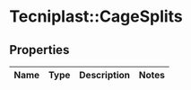 # Tecniplast::CageSplits

## Properties
Name | Type | Description | Notes
------------ | ------------- | ------------- | -------------


